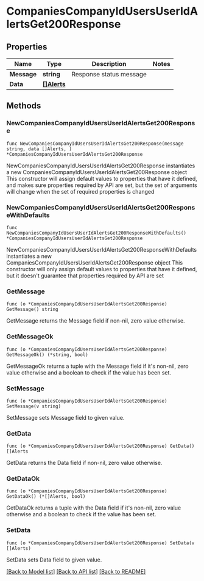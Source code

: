 # CompaniesCompanyIdUsersUserIdAlertsGet200Response

## Properties

Name | Type | Description | Notes
------------ | ------------- | ------------- | -------------
**Message** | **string** | Response status message | 
**Data** | [**[]Alerts**](Alerts.md) |  | 

## Methods

### NewCompaniesCompanyIdUsersUserIdAlertsGet200Response

`func NewCompaniesCompanyIdUsersUserIdAlertsGet200Response(message string, data []Alerts, ) *CompaniesCompanyIdUsersUserIdAlertsGet200Response`

NewCompaniesCompanyIdUsersUserIdAlertsGet200Response instantiates a new CompaniesCompanyIdUsersUserIdAlertsGet200Response object
This constructor will assign default values to properties that have it defined,
and makes sure properties required by API are set, but the set of arguments
will change when the set of required properties is changed

### NewCompaniesCompanyIdUsersUserIdAlertsGet200ResponseWithDefaults

`func NewCompaniesCompanyIdUsersUserIdAlertsGet200ResponseWithDefaults() *CompaniesCompanyIdUsersUserIdAlertsGet200Response`

NewCompaniesCompanyIdUsersUserIdAlertsGet200ResponseWithDefaults instantiates a new CompaniesCompanyIdUsersUserIdAlertsGet200Response object
This constructor will only assign default values to properties that have it defined,
but it doesn't guarantee that properties required by API are set

### GetMessage

`func (o *CompaniesCompanyIdUsersUserIdAlertsGet200Response) GetMessage() string`

GetMessage returns the Message field if non-nil, zero value otherwise.

### GetMessageOk

`func (o *CompaniesCompanyIdUsersUserIdAlertsGet200Response) GetMessageOk() (*string, bool)`

GetMessageOk returns a tuple with the Message field if it's non-nil, zero value otherwise
and a boolean to check if the value has been set.

### SetMessage

`func (o *CompaniesCompanyIdUsersUserIdAlertsGet200Response) SetMessage(v string)`

SetMessage sets Message field to given value.


### GetData

`func (o *CompaniesCompanyIdUsersUserIdAlertsGet200Response) GetData() []Alerts`

GetData returns the Data field if non-nil, zero value otherwise.

### GetDataOk

`func (o *CompaniesCompanyIdUsersUserIdAlertsGet200Response) GetDataOk() (*[]Alerts, bool)`

GetDataOk returns a tuple with the Data field if it's non-nil, zero value otherwise
and a boolean to check if the value has been set.

### SetData

`func (o *CompaniesCompanyIdUsersUserIdAlertsGet200Response) SetData(v []Alerts)`

SetData sets Data field to given value.



[[Back to Model list]](../README.md#documentation-for-models) [[Back to API list]](../README.md#documentation-for-api-endpoints) [[Back to README]](../README.md)


